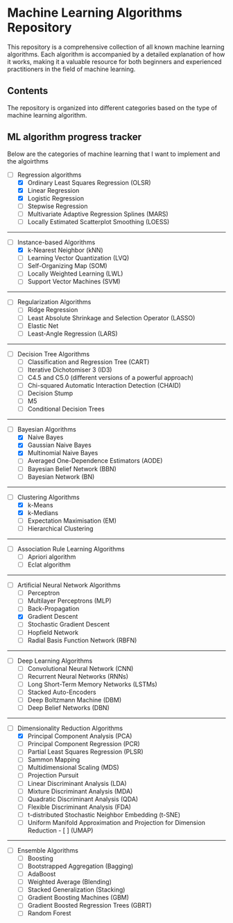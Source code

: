 # Machine Learning Algorithms Repository
This repository is a comprehensive collection of all known machine learning algorithms. Each algorithm is accompanied by a detailed explanation of how it works, making it a valuable resource for both beginners and experienced practitioners in the field of machine learning.

## Contents
The repository is organized into different categories based on the type of machine learning algorithm.

## ML algorithm progress tracker

Below are the categories of machine learning that I want to implement and the algoirthms

- [ ] Regression algorithms
  - [x] Ordinary Least Squares Regression (OLSR)
  - [x] Linear Regression
  - [x] Logistic Regression
  - [ ] Stepwise Regression
  - [ ] Multivariate Adaptive Regression Splines (MARS)
  - [ ] Locally Estimated Scatterplot Smoothing (LOESS)

---
- [ ] Instance-based Algorithms
  - [x] k-Nearest Neighbor (kNN)
  - [ ] Learning Vector Quantization (LVQ)
  - [ ] Self-Organizing Map (SOM)
  - [ ] Locally Weighted Learning (LWL)
  - [ ] Support Vector Machines (SVM)

--- 

- [ ] Regularization Algorithms
  - [ ] Ridge Regression
  - [ ] Least Absolute Shrinkage and Selection Operator (LASSO)
  - [ ] Elastic Net
  - [ ] Least-Angle Regression (LARS)

---

- [ ] Decision Tree Algorithms
  - [ ] Classification and Regression Tree (CART)
  - [ ] Iterative Dichotomiser 3 (ID3)
  - [ ] C4.5 and C5.0 (different versions of a powerful approach)
  - [ ] Chi-squared Automatic Interaction Detection (CHAID)
  - [ ] Decision Stump
  - [ ] M5
  - [ ] Conditional Decision Trees

--- 

- [ ] Bayesian Algorithms
  - [x] Naive Bayes
  - [x] Gaussian Naive Bayes
  - [x] Multinomial Naive Bayes
  - [ ] Averaged One-Dependence Estimators (AODE)
  - [ ] Bayesian Belief Network (BBN)
  - [ ] Bayesian Network (BN)

---

- [ ] Clustering Algorithms
  - [x] k-Means
  - [x] k-Medians
  - [ ] Expectation Maximisation (EM)
  - [ ] Hierarchical Clustering

---

- [ ] Association Rule Learning Algorithms
  - [ ] Apriori algorithm
  - [ ] Eclat algorithm

--- 

- [ ] Artificial Neural Network Algorithms
  - [ ] Perceptron
  - [ ] Multilayer Perceptrons (MLP)
  - [ ] Back-Propagation
  - [x] Gradient Descent
  - [ ] Stochastic Gradient Descent
  - [ ] Hopfield Network
  - [ ] Radial Basis Function Network (RBFN)

--- 

- [ ] Deep Learning Algorithms
  - [ ] Convolutional Neural Network (CNN)
  - [ ] Recurrent Neural Networks (RNNs)
  - [ ] Long Short-Term Memory Networks (LSTMs)
  - [ ] Stacked Auto-Encoders
  - [ ] Deep Boltzmann Machine (DBM)
  - [ ] Deep Belief Networks (DBN)

---

- [ ] Dimensionality Reduction Algorithms
  - [x] Principal Component Analysis (PCA)
  - [ ] Principal Component Regression (PCR)
  - [ ] Partial Least Squares Regression (PLSR)
  - [ ] Sammon Mapping
  - [ ] Multidimensional Scaling (MDS)
  - [ ] Projection Pursuit
  - [ ] Linear Discriminant Analysis (LDA)
  - [ ] Mixture Discriminant Analysis (MDA)
  - [ ] Quadratic Discriminant Analysis (QDA)
  - [ ] Flexible Discriminant Analysis (FDA)
  - [ ] t-distributed Stochastic Neighbor Embedding (t-SNE)
  - [ ] Uniform Manifold Approximation and Projection for Dimension   Reduction - [ ] (UMAP)

--- 

- [ ] Ensemble Algorithms
  - [ ] Boosting
  - [ ] Bootstrapped Aggregation (Bagging)
  - [ ] AdaBoost
  - [ ] Weighted Average (Blending)
  - [ ] Stacked Generalization (Stacking)
  - [ ] Gradient Boosting Machines (GBM)
  - [ ] Gradient Boosted Regression Trees (GBRT)
  - [ ] Random Forest